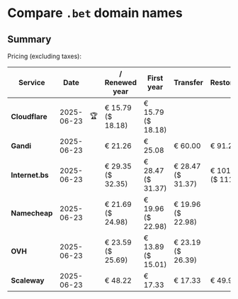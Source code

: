 # Compare `.bet` domain names

## Summary

Pricing (excluding taxes):

| Service | Date |  | / Renewed year | First year | Transfer | Restoration |
|--|--|--|--|--|--|--|
| **Cloudflare** | 2025-06-23 | 🏆 | € 15.79<br>($ 18.18) | € 15.79<br>($ 18.18) |  |  |
| **Gandi** | 2025-06-23 |  | € 21.26 | € 25.08 | € 60.00 | € 91.21 |
| **Internet.bs** | 2025-06-23 |  | € 29.35<br>($ 32.35) | € 28.47<br>($ 31.37) | € 28.47<br>($ 31.37) | € 101.25<br>($ 111.55) |
| **Namecheap** | 2025-06-23 |  | € 21.69<br>($ 24.98) | € 19.96<br>($ 22.98) | € 19.96<br>($ 22.98) |  |
| **OVH** | 2025-06-23 |  | € 23.59<br>($ 25.69) | € 13.89<br>($ 15.01) | € 23.19<br>($ 26.39) |  |
| **Scaleway** | 2025-06-23 |  | € 48.22 | € 17.33 | € 17.33 | € 49.99 |

